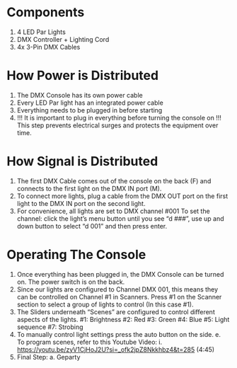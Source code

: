 # Components
1. 4 LED Par Lights
2. DMX Controller + Lighting Cord
3. 4x 3-Pin DMX Cables
# How Power is Distributed
1. The DMX Console has its own power cable
2. Every LED Par light has an integrated power cable
3. Everything needs to be plugged in before starting
4. !!! It is important to plug in everything before turning the console on !!!
	   This step prevents electrical surges and protects the equipment over time.
# How Signal is Distributed
1. The first DMX Cable comes out of the console on the back (F) and connects to the first light on the DMX IN port (M).
2. To connect more lights, plug a cable from the DMX OUT port on the first light to the DMX IN port on the second light.
3. For convenience, all lights are set to DMX channel #001
	   To set the channel: click the light’s menu button until you see “d ###”, use up and down button to select “d 001” and then press enter.
# Operating The Console
1. Once everything has been plugged in, the DMX Console can be turned on. The power switch is on the back.
2. Since our lights are configured to Channel DMX 001, this means they can be controlled on Channel #1 in Scanners.
	   Press #1 on the Scanner section to select a group of lights to control (In this case #1).
3. The Sliders underneath “Scenes” are configured to control different aspects of the lights.
	   #1: Brightness
	   #2: Red
	   #3: Green
	   #4: Blue
	   #5: Light sequence
	   #7: Strobing
4. To manually control light settings press the auto button on the side.
e. To program scenes, refer to this Youtube Video:
i. https://youtu.be/zyV1CjHoJ2U?si=_ofk2jpZ8Nkkhbz4&t=285 (4:45)
5. Final Step:
a. Geparty